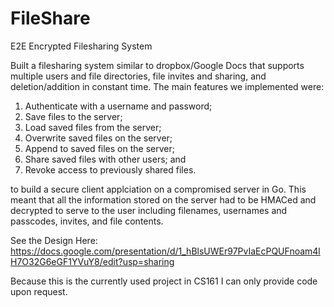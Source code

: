 # FileShare
E2E Encrypted Filesharing System

Built a filesharing system similar to dropbox/Google Docs that supports multiple users and file directories, file invites and sharing, and deletion/addition in constant time. 
The main features we implemented were: 

  1. Authenticate with a username and password;
  2. Save files to the server;
  3. Load saved files from the server;
  4. Overwrite saved files on the server;
  5. Append to saved files on the server;
  6. Share saved files with other users; and
  7. Revoke access to previously shared files.

to build a secure client applciation on a compromised server in Go. This meant that all the information stored on the server had to be HMACed and decrypted to serve to the user including filenames, usernames and passcodes, invites, and file contents. 

See the Design Here:
https://docs.google.com/presentation/d/1_hBlsUWEr97PvIaEcPQUFnoam4lH7O32G6eGF1YVuY8/edit?usp=sharing 

Because this is the currently used project in CS161 I can only provide code upon request. 
